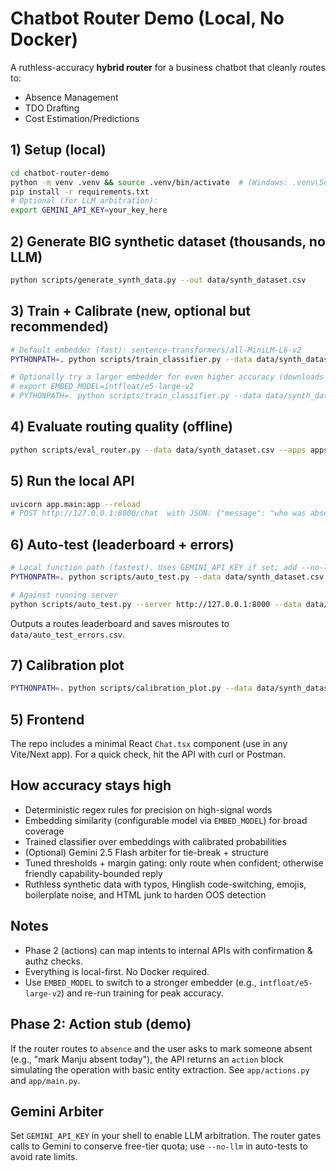 # Chatbot Router Demo (Local, No Docker)

A ruthless-accuracy **hybrid router** for a business chatbot that cleanly routes to:
- Absence Management
- TDO Drafting
- Cost Estimation/Predictions

## 1) Setup (local)
```bash
cd chatbot-router-demo
python -m venv .venv && source .venv/bin/activate  # (Windows: .venv\Scripts\activate)
pip install -r requirements.txt
# Optional (for LLM arbitration):
export GEMINI_API_KEY=your_key_here
```

## 2) Generate BIG synthetic dataset (thousands, no LLM)
```bash
python scripts/generate_synth_data.py --out data/synth_dataset.csv
```

## 3) Train + Calibrate (new, optional but recommended)
```bash
# Default embedder (fast): sentence-transformers/all-MiniLM-L6-v2
PYTHONPATH=. python scripts/train_classifier.py --data data/synth_dataset.csv --calibrate

# Optionally try a larger embedder for even higher accuracy (downloads ~1GB):
# export EMBED_MODEL=intfloat/e5-large-v2
# PYTHONPATH=. python scripts/train_classifier.py --data data/synth_dataset.csv --calibrate
```

## 4) Evaluate routing quality (offline)
```bash
python scripts/eval_router.py --data data/synth_dataset.csv --apps apps.yaml
```

## 5) Run the local API
```bash
uvicorn app.main:app --reload
# POST http://127.0.0.1:8000/chat  with JSON: {"message": "who was absent last week"}
```

## 6) Auto-test (leaderboard + errors)
```bash
# Local function path (fastest). Uses GEMINI_API_KEY if set; add --no-llm to avoid rate limits.
PYTHONPATH=. python scripts/auto_test.py --data data/synth_dataset.csv --apps apps.yaml --limit 250 --no-llm

# Against running server
python scripts/auto_test.py --server http://127.0.0.1:8000 --data data/synth_dataset.csv --limit 250
```
Outputs a routes leaderboard and saves misroutes to `data/auto_test_errors.csv`.

## 7) Calibration plot
```bash
PYTHONPATH=. python scripts/calibration_plot.py --data data/synth_dataset.csv --apps apps.yaml --out data/calibration.png
```

## 5) Frontend
The repo includes a minimal React `Chat.tsx` component (use in any Vite/Next app). For a quick check, hit the API with curl or Postman.

## How accuracy stays high
- Deterministic regex rules for precision on high-signal words
- Embedding similarity (configurable model via `EMBED_MODEL`) for broad coverage
- Trained classifier over embeddings with calibrated probabilities
- (Optional) Gemini 2.5 Flash arbiter for tie-break + structure
- Tuned thresholds + margin gating: only route when confident; otherwise friendly capability-bounded reply
- Ruthless synthetic data with typos, Hinglish code-switching, emojis, boilerplate noise, and HTML junk to harden OOS detection

## Notes
- Phase 2 (actions) can map intents to internal APIs with confirmation & authz checks.
- Everything is local-first. No Docker required.
 - Use `EMBED_MODEL` to switch to a stronger embedder (e.g., `intfloat/e5-large-v2`) and re-run training for peak accuracy.

## Phase 2: Action stub (demo)
If the router routes to `absence` and the user asks to mark someone absent (e.g., "mark Manju absent today"), the API returns an `action` block simulating the operation with basic entity extraction. See `app/actions.py` and `app/main.py`.

## Gemini Arbiter
Set `GEMINI_API_KEY` in your shell to enable LLM arbitration. The router gates calls to Gemini to conserve free-tier quota; use `--no-llm` in auto-tests to avoid rate limits.
